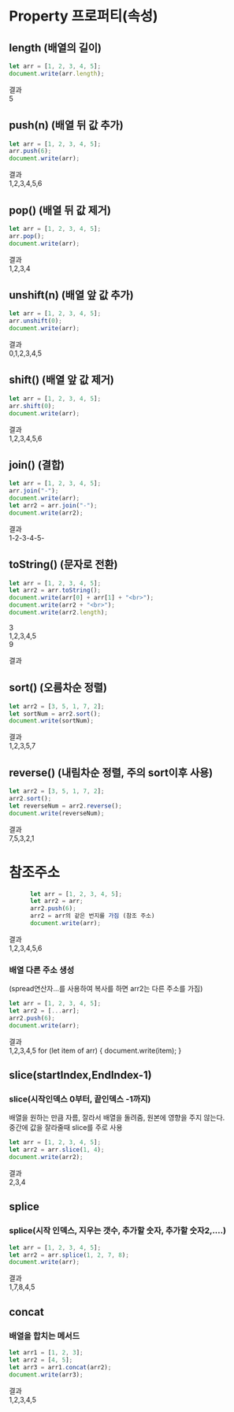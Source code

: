 # Property 프로퍼티(속성)

## length (배열의 길이)

```js
let arr = [1, 2, 3, 4, 5];
document.write(arr.length);
```

결과<br>
5

## push(n) (배열 뒤 값 추가)

```js
let arr = [1, 2, 3, 4, 5];
arr.push(6);
document.write(arr);
```

결과<br>
1,2,3,4,5,6

## pop() (배열 뒤 값 제거)

```js
let arr = [1, 2, 3, 4, 5];
arr.pop();
document.write(arr);
```

결과<br>
1,2,3,4

## unshift(n) (배열 앞 값 추가)

```js
let arr = [1, 2, 3, 4, 5];
arr.unshift(0);
document.write(arr);
```

결과<br>
0,1,2,3,4,5

## shift() (배열 앞 값 제거)

```js
let arr = [1, 2, 3, 4, 5];
arr.shift(0);
document.write(arr);
```

결과<br>
1,2,3,4,5,6

## join() (결합)

```js
let arr = [1, 2, 3, 4, 5];
arr.join("-");
document.write(arr);
let arr2 = arr.join("-");
document.write(arr2);
```

결과<br>
1-2-3-4-5-

## toString() (문자로 전환)

```js
let arr = [1, 2, 3, 4, 5];
let arr2 = arr.toString();
document.write(arr[0] + arr[1] + "<br>");
document.write(arr2 + "<br>");
document.write(arr2.length);
```

3<br>
1,2,3,4,5<br>
9

결과<br>

## sort() (오름차순 정렬)

```js
let arr2 = [3, 5, 1, 7, 2];
let sortNum = arr2.sort();
document.write(sortNum);
```

결과<br>
1,2,3,5,7

## reverse() (내림차순 정렬, 주의 sort이후 사용)

```js
let arr2 = [3, 5, 1, 7, 2];
arr2.sort();
let reverseNum = arr2.reverse();
document.write(reverseNum);
```

결과<br>
7,5,3,2,1
<br>

# 참조주소

```js
      let arr = [1, 2, 3, 4, 5];
      let arr2 = arr;
      arr2.push(6);
      arr2 = arr의 같은 번지를 가짐 (참조 주소)
      document.write(arr);
```

결과<br>
1,2,3,4,5,6

### 배열 다른 주소 생성

(spread연산자...를 사용하여 복사를 하면 arr2는 다른 주소를 가짐)

```js
let arr = [1, 2, 3, 4, 5];
let arr2 = [...arr];
arr2.push(6);
document.write(arr);
```

결과<br>
1,2,3,4,5
for (let item of arr) {
document.write(item);
}

## slice(startIndex,EndIndex-1)

### slice(시작인덱스 0부터, 끝인덱스 -1까지)<br>

배열을 원하는 만큼 자름, 잘라서 배열을 돌려줌, 원본에 영향을 주지 않는다.<br>
중간에 값을 잘라줄때 slice를 주로 사용

```js
let arr = [1, 2, 3, 4, 5];
let arr2 = arr.slice(1, 4);
document.write(arr2);
```

결과<br>
2,3,4

## splice

### splice(시작 인덱스, 지우는 갯수, 추가할 숫자, 추가할 숫자2,....)

```js
let arr = [1, 2, 3, 4, 5];
let arr2 = arr.splice(1, 2, 7, 8);
document.write(arr);
```

결과<br>
1,7,8,4,5

## concat

### 배열을 합치는 메서드

```js
let arr1 = [1, 2, 3];
let arr2 = [4, 5];
let arr3 = arr1.concat(arr2);
document.write(arr3);
```

결과<br>
1,2,3,4,5
